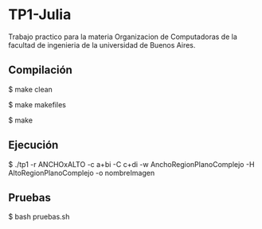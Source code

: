 # TP1-Julia

Trabajo practico para la materia Organizacion de Computadoras de la facultad de ingenieria de la universidad de Buenos Aires.

## Compilación

$ make clean

$ make makefiles

$ make

## Ejecución

$ ./tp1 -r ANCHOxALTO -c a+bi -C c+di -w AnchoRegionPlanoComplejo -H AltoRegionPlanoComplejo -o nombreImagen

## Pruebas

$ bash pruebas.sh
